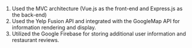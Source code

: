 1. Used the MVC architecture (Vue.js as the front-end and Express.js as the back-end)
2. Used the Yelp Fusion API and integrated with the GoogleMap API for information rendering and display. 
3. Utilized the Google Firebase for storing additional user information and restaurant reviews.
